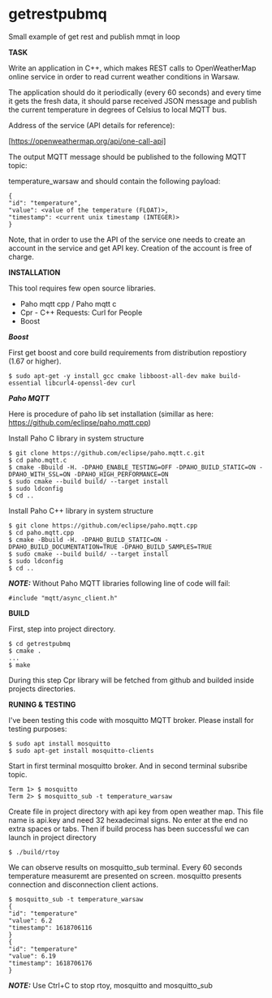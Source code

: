 # getrestpubmq
Small example of get rest and publish mmqt in loop

__TASK__

Write an application in C++, which makes REST calls to OpenWeatherMap online service in order to read current weather conditions in Warsaw.

The application should do it periodically (every 60 seconds) and every time it gets the fresh data, it should parse received JSON message and publish the current temperature in degrees of Celsius to local MQTT bus.

Address of the service (API details for reference):

[https://openweathermap.org/api/one-call-api]

The output MQTT message should be published to the following MQTT topic:

temperature_warsaw and should contain the following payload:

```
{
"id": "temperature",
"value": <value of the temperature (FLOAT)>,
"timestamp": <current unix timestamp (INTEGER)>
}
```

Note, that in order to use the API of the service one needs to create an account in the service and get API key. Creation of the account is free of charge.

__INSTALLATION__

This tool requires few open source libraries.

- Paho mqtt cpp / Paho mqtt c
- Cpr - C++ Requests: Curl for People
- Boost

___Boost___

First get boost and core build requirements from distribution repostiory (1.67 or higher).

```
$ sudo apt-get -y install gcc cmake libboost-all-dev make build-essential libcurl4-openssl-dev curl
```

___Paho MQTT___

Here is procedure of paho lib set installation
(simillar as here: https://github.com/eclipse/paho.mqtt.cpp)

Install Paho C library in system structure

```
$ git clone https://github.com/eclipse/paho.mqtt.c.git
$ cd paho.mqtt.c
$ cmake -Bbuild -H. -DPAHO_ENABLE_TESTING=OFF -DPAHO_BUILD_STATIC=ON -DPAHO_WITH_SSL=ON -DPAHO_HIGH_PERFORMANCE=ON
$ sudo cmake --build build/ --target install
$ sudo ldconfig
$ cd ..
```

Install Paho C++ library in system structure

```
$ git clone https://github.com/eclipse/paho.mqtt.cpp
$ cd paho.mqtt.cpp
$ cmake -Bbuild -H. -DPAHO_BUILD_STATIC=ON -DPAHO_BUILD_DOCUMENTATION=TRUE -DPAHO_BUILD_SAMPLES=TRUE
$ sudo cmake --build build/ --target install
$ sudo ldconfig
$ cd ..
```

**_NOTE:_** Without Paho MQTT libraries following line of code will fail:
```
#include "mqtt/async_client.h"
```


__BUILD__

First, step into project directory.
```
$ cd getrestpubmq
$ cmake .
...
$ make
```

During this step Cpr library will be fetched from github and builded inside projects directories.

__RUNING & TESTING__

I've been testing this code with mosquitto MQTT broker.
Please install for testing purposes:
```
$ sudo apt install mosquitto
$ sudo apt-get install mosquitto-clients
```

Start in first terminal mosquitto broker.
And in second terminal subsribe topic.
```
Term 1> $ mosquitto
Term 2> $ mosquitto_sub -t temperature_warsaw
```

Create file in project directory with api key from open weather map.
This file name is api.key and need 32 hexadecimal signs.
No enter at the end no extra spaces or tabs.
Then if build process has been successful we can launch in project directory
```
$ ./build/rtoy
```

We can observe results on mosquitto_sub terminal.
Every 60 seconds temperature measuremt are presented on screen.
mosquitto presents connection and disconnection client actions.
```
$ mosquitto_sub -t temperature_warsaw
{
"id": "temperature"
"value": 6.2
"timestamp": 1618706116
}
{
"id": "temperature"
"value": 6.19
"timestamp": 1618706176
}
```

**_NOTE:_** Use Ctrl+C to stop rtoy, mosquitto and mosquitto_sub